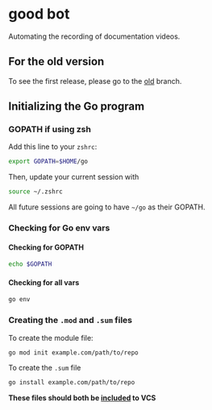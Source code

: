 # good bot
Automating the recording of documentation videos.

## For the old version

To see the first release, please go to the
[old](https://github.com/TrickyTroll/good-bot/tree/old) branch.

## Initializing the Go program

### GOPATH if using zsh

Add this line to your `zshrc`:

```zsh
export GOPATH=$HOME/go
```

Then, update your current session with

```zsh
source ~/.zshrc
```

All future sessions are going to have `~/go` as their GOPATH.

### Checking for Go env vars

#### Checking for GOPATH

```zsh
echo $GOPATH
```

#### Checking for all vars

```zsh
go env
```

### Creating the `.mod` and `.sum` files

To create the module file:

```zsh
go mod init example.com/path/to/repo
```

To create the `.sum` file

```zsh
go install example.com/path/to/repo
```

**These files should both be [included](https://golang.org/doc/code.html) to VCS**